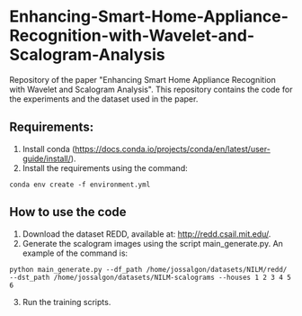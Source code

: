 # Enhancing-Smart-Home-Appliance-Recognition-with-Wavelet-and-Scalogram-Analysis

Repository of the paper "Enhancing Smart Home Appliance Recognition with Wavelet and Scalogram Analysis". This repository contains the code for the experiments and the dataset used in the paper.

## Requirements:
1. Install conda (https://docs.conda.io/projects/conda/en/latest/user-guide/install/).
2. Install the requirements using the command:
```
conda env create -f environment.yml
```

## How to use the code

1. Download the dataset REDD, available at: http://redd.csail.mit.edu/.
2. Generate the scalogram images using the script main_generate.py. An example of the command is:
```
python main_generate.py --df_path /home/jossalgon/datasets/NILM/redd/ --dst_path /home/jossalgon/datasets/NILM-scalograms --houses 1 2 3 4 5 6
```
3. Run the training scripts.
